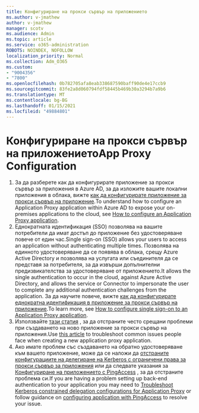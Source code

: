 ```yaml
---
title: Конфигуриране на прокси сървър на приложението
ms.author: v-jmathew
author: v-jmathew
manager: scotv
ms.audience: Admin
ms.topic: article
ms.service: o365-administration
ROBOTS: NOINDEX, NOFOLLOW
localization_priority: Normal
ms.collection: Adm_O365
ms.custom:
- "9004356"
- "7800"
ms.openlocfilehash: 0b782705afa8eab338687590baff90de4e17ccb9
ms.sourcegitcommit: 83fe2a8d060794fdf58445b469b30a3294b7a9b6
ms.translationtype: MT
ms.contentlocale: bg-BG
ms.lasthandoff: 01/15/2021
ms.locfileid: "49884801"
---
```

# <a name="app-proxy-configuration"></a><span data-ttu-id="58032-102">Конфигуриране на прокси сървър на приложението</span><span class="sxs-lookup"><span data-stu-id="58032-102">App Proxy Configuration</span></span>

1. <span data-ttu-id="58032-103">За да разберете как да конфигурирате приложение за прокси сървър за приложения в Azure AD, за да изложите вашите локални приложения в облака, вижте [как да конфигурирате приложение за прокси сървър на приложение](https://docs.microsoft.com/azure/active-directory/application-proxy-config-how-to).</span><span class="sxs-lookup"><span data-stu-id="58032-103">To understand how to configure an Application Proxy application within Azure AD to expose your on-premises applications to the cloud, see [How to configure an Application Proxy application](https://docs.microsoft.com/azure/active-directory/application-proxy-config-how-to).</span></span>
2. <span data-ttu-id="58032-104">Еднократната идентификация (SSO) позволява на вашите потребители да имат достъп до приложение без удостоверяване повече от един час.</span><span class="sxs-lookup"><span data-stu-id="58032-104">Single sign-on (SSO) allows your users to access an application without authenticating multiple times.</span></span> <span data-ttu-id="58032-105">Позволява на единното удостоверяване да се появява в облака, срещу Azure Active Directory и позволява на услугата или съединителя да се представя за потребителя, за да извърши допълнителни предизвикателства за удостоверяване от приложението.</span><span class="sxs-lookup"><span data-stu-id="58032-105">It allows the single authentication to occur in the cloud, against Azure Active Directory, and allows the service or Connector to impersonate the user to complete any additional authentication challenges from the application.</span></span> <span data-ttu-id="58032-106">За да научите повече, вижте [как да конфигурирате еднократна идентификация в приложение за прокси сървър на приложение](https://docs.microsoft.com/azure/active-directory/application-proxy-config-sso-how-to).</span><span class="sxs-lookup"><span data-stu-id="58032-106">To learn more, see [How to configure single sign-on to an Application Proxy application](https://docs.microsoft.com/azure/active-directory/application-proxy-config-sso-how-to).</span></span>
3. <span data-ttu-id="58032-107">Използвайте [тази статия](https://docs.microsoft.com/azure/active-directory/application-proxy-config-problem) , за да отстраните често срещани проблеми при създаването на ново приложение за прокси сървър на приложения.</span><span class="sxs-lookup"><span data-stu-id="58032-107">Use [this article](https://docs.microsoft.com/azure/active-directory/application-proxy-config-problem) to troubleshoot common issues people face when creating a new application proxy application.</span></span>
4. <span data-ttu-id="58032-108">Ако имате проблем със създаването на обратно удостоверяване към вашето приложение, може да се наложи да [отстраните конфигурациите на делегиране на Kerberos с ограничени права за прокси сървър за приложения](https://docs.microsoft.com/azure/active-directory/application-proxy-back-end-kerberos-constrained-delegation-how-to) или да следвате указания за [Конфигуриране на приложението с PingAccess](https://docs.microsoft.com/azure/active-directory/application-proxy-back-end-ping-access-how-to) , за да отстраните проблема си.</span><span class="sxs-lookup"><span data-stu-id="58032-108">If you are having a problem setting up back-end authentication to your application you may need to [Troubleshoot Kerberos constrained delegation configurations for Application Proxy](https://docs.microsoft.com/azure/active-directory/application-proxy-back-end-kerberos-constrained-delegation-how-to) or follow guidance on [configuring application with PingAccess](https://docs.microsoft.com/azure/active-directory/application-proxy-back-end-ping-access-how-to) to resolve your issue.</span></span>
